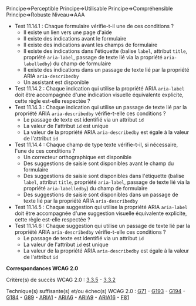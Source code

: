 Principe=>Perceptible
Principe=>Utilisable
Principe=>Compréhensible
Principe=>Robuste
Niveau=>AAA

*   Test 11.14.1 : Chaque formulaire vérifie-t-il une de ces conditions ?
    *   Il existe un lien vers une page d'aide
    *   Il existe des indications avant le formulaire
    *   Il existe des indications avant les champs de formulaire
    *   Il existe des indications dans l'étiquette (balise `label`, attribut `title`, propriété `aria-label`, passage de texte lié via la propriété `aria-labelledby`) du champ de formulaire
    *   Il existe des indications dans un passage de texte lié par la propriété ARIA `aria-describedby`
    *   Un assistant est disponible
*   Test 11.14.2 : Chaque indication qui utilise la propriété ARIA `aria-label` doit être accompagnée d'une indication visuelle équivalente explicite, cette règle est-elle respectée ?
*   Test 11.14.3 : Chaque indication qui utilise un passage de texte lié par la propriété ARIA `aria-describedby` vérifie-t-elle ces conditions ?
    *   Le passage de texte est identifié via un attribut `id`
    *   La valeur de l'attribut `id` est unique
    *   La valeur de la propriété ARIA `aria-describedby` est égale à la valeur de l'attribut `id`
*   Test 11.14.4 : Chaque champ de type texte vérifie-t-il, si nécessaire, l'une de ces conditions ?
    *   Un correcteur orthographique est disponible
    *   Des suggestions de saisie sont disponibles avant le champ du formulaire
    *   Des suggestions de saisie sont disponibles dans l'étiquette (balise `label`, attribut `title`, propriété `aria-label`, passage de texte lié via la propriété `aria-labelledby`) du champ de formulaire
    *   Des suggestions de saisie sont disponibles dans un passage de texte lié par la propriété ARIA `aria-describedby`
*   Test 11.14.5 : Chaque suggestion qui utilise la propriété ARIA `aria-label` doit être accompagnée d'une suggestion visuelle équivalente explicite, cette règle est-elle respectée ?
*   Test 11.14.6 : Chaque suggestion qui utilise un passage de texte lié par la propriété ARIA `aria-describedby` vérifie-t-elle ces conditions ?
    *   Le passage de texte est identifié via un attribut `id`
    *   La valeur de l'attribut `id` est unique
    *   La valeur de la propriété ARIA `aria-describedby` est égale à la valeur de l'attribut `id`

**Correspondances WCAG 2.0**

Critère(s) de succès WCAG 2.0 : [3.3.5](http://www.w3.org/Translations/WCAG20-fr/#minimize-error-context-help) - [3.3.2](http://www.w3.org/Translations/WCAG20-fr/#minimize-error-cues)

Technique(s) suffisante(s) et/ou échec(s) WCAG 2.0 : [G71](http://www.w3.org/TR/WCAG-TECHS/G71.html) - [G193](http://www.w3.org/TR/WCAG-TECHS/G193.html) - [G194](http://www.w3.org/TR/WCAG-TECHS/G194.html) - [G184](http://www.w3.org/TR/WCAG-TECHS/G184.html) - [G89](http://www.w3.org/TR/WCAG-TECHS/G89.html) - [ARIA1](http://www.w3.org/TR/WCAG-TECHS/ARIA1.html) - [ARIA6](http://www.w3.org/TR/WCAG-TECHS/ARIA6.html) - [ARIA9](http://www.w3.org/TR/WCAG-TECHS/ARIA9.html) - [ARIA16](http://www.w3.org/TR/WCAG-TECHS/ARIA16.html) - [F81](http://www.w3.org/TR/WCAG-TECHS/F81.html)
